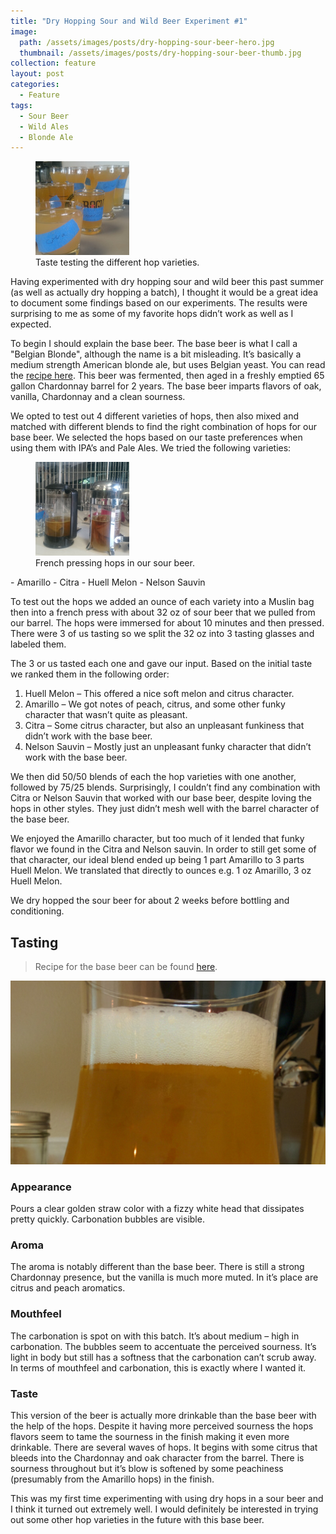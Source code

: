 ```yaml
---
title: "Dry Hopping Sour and Wild Beer Experiment #1"
image:
  path: /assets/images/posts/dry-hopping-sour-beer-hero.jpg
  thumbnail: /assets/images/posts/dry-hopping-sour-beer-thumb.jpg
collection: feature
layout: post
categories:
  - Feature
tags:
  - Sour Beer
  - Wild Ales
  - Blonde Ale
---
```


<figure class="align-right">
    <img src="/assets/images/posts/dry-hop-testing-thumb.jpg" alt="Taste testing the different hop varieties." />
  <figcaption>Taste testing the different hop varieties.</figcaption>
</figure>
Having experimented with dry hopping sour and wild beer this past summer (as well as
actually dry hopping a batch), I thought it would be a great idea to document some
findings based on our experiments. The results were surprising to me as some of my
favorite hops didn’t work as well as I expected.

To begin I should explain the base beer. The base beer is what I call a "Belgian Blonde",
although the name is a bit misleading. It’s basically a medium strength American blonde
ale, but uses Belgian yeast. You can read the [recipe here](/recipes/golden-fruited-sour/). This beer was fermented,
then aged in a freshly emptied 65 gallon Chardonnay barrel for 2 years. The base beer
imparts flavors of oak, vanilla, Chardonnay and a clean sourness.

We opted to test out 4 different varieties of hops, then also mixed and matched with
different blends to find the right combination of hops for our base beer. We selected
the hops based on our taste preferences when using them with IPA’s and Pale Ales. We
tried the following varieties:

<figure class="align-right">
    <img src="/assets/images/posts/french-pressed-hops-thumb.jpg" alt="French pressing hops in our sour beer." />
  <figcaption>French pressing hops in our sour beer.</figcaption>
</figure>
- Amarillo
- Citra
- Huell Melon
- Nelson Sauvin

To test out the hops we added an ounce of each variety into a Muslin bag then into a
french press with about 32 oz of sour beer that we pulled from our barrel. The hops
were immersed for about 10 minutes and then pressed. There were 3 of us tasting so we
split the 32 oz into 3 tasting glasses and labeled them.

The 3 or us tasted each one and gave our input. Based on the initial taste we ranked
them in the following order:

1. Huell Melon – This offered a nice soft melon and citrus character.
2. Amarillo – We got notes of peach, citrus, and some other funky character that wasn’t quite as pleasant.
3. Citra – Some citrus character, but also an unpleasant funkiness that didn’t work with the base beer.
4. Nelson Sauvin – Mostly just an unpleasant funky character that didn’t work with the base beer.

We then did 50/50 blends of each the hop varieties with one another, followed by 75/25 blends.
Surprisingly, I couldn’t find any combination with Citra or Nelson Sauvin that worked
with our base beer, despite loving the hops in other styles. They just didn’t mesh well
with the barrel character of the base beer.

We enjoyed the Amarillo character, but too much of it lended that funky flavor we found
in the Citra and Nelson sauvin. In order to still get some of that character, our ideal
blend ended up being 1 part Amarillo to 3 parts Huell Melon. We translated that directly
to ounces e.g. 1 oz Amarillo, 3 oz Huell Melon.

We dry hopped the sour beer for about 2 weeks before bottling and conditioning.

## Tasting

> Recipe for the base beer can be found [here](/recipes/golden-fruited-sour/).

![Beer Tasting](/assets/images/posts/dry-hop-tasting-wide.jpg)

### Appearance

Pours a clear golden straw color with a fizzy white head that dissipates pretty quickly.
Carbonation bubbles are visible.

### Aroma

The aroma is notably different than the base beer. There is still a strong Chardonnay
presence, but the vanilla is much more muted. In it’s place are citrus and peach aromatics.

### Mouthfeel

The carbonation is spot on with this batch. It’s about medium – high in carbonation.
The bubbles seem to accentuate the perceived sourness. It’s light in body but still has
a softness that the carbonation can’t scrub away. In terms of mouthfeel and carbonation,
this is exactly where I wanted it.

### Taste

This version of the beer is actually more drinkable than the base beer with the help of the hops.
Despite it having more perceived sourness the hops flavors seem to tame the sourness in
the finish making it even more drinkable. There are several waves of hops. It begins
with some citrus that bleeds into the Chardonnay and oak character from the barrel.
There is sourness throughout but it’s blow is softened by some peachiness (presumably
from the Amarillo hops) in the finish.

This was my first time experimenting with using dry hops in a sour beer and I think it
turned out extremely well. I would definitely be interested in trying out some other
hop varieties in the future with this base beer.
